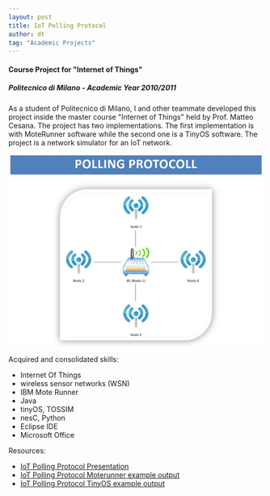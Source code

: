 ```yaml
---
layout: post
title: IoT Polling Protocol
author: dt
tag: "Academic Projects"
---
```

#### Course Project for "Internet of Things"
##### Politecnico di Milano - Academic Year 2010/2011

As a student of Politecnico di Milano, I and other teammate developed this project inside the master course "Internet of Things" held by Prof. Matteo Cesana.
The project has two implementations. The first implementation is with MoteRunner software while the second one is a TinyOS software. The project is a network simulator for an IoT network.

<img src="/assets/img/2011-07-05-polimi-iot.jpg" class="img-fluid" alt="2012-05-11-polimi-audio">

Acquired and consolidated skills:
* Internet Of Things
* wireless sensor networks (WSN)
* IBM Mote Runner
* Java
* tinyOS, TOSSIM
* nesC, Python
* Eclipse IDE
* Microsoft Office

Resources:
* [IoT Polling Protocol Presentation](/assets/pdf/2011-07-05-polimi-iot.pdf)
* [IoT Polling Protocol Moterunner example output](/assets/pdf/2011-07-05-polimi-iot_moterunner.pdf)
* [IoT Polling Protocol TinyOS example output](/assets/pdf/2011-07-05-polimi-iot_tinyos.pdf)